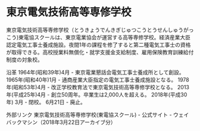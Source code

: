 # 東京電気技術高等専修学校

東京電気技術高等専修学校（とうきょうでんきぎじゅつこうとうせんしゅうがっこう)東電協スクールは、東京電業協会が運営する高等専修学校。経済産業大臣認定電気工事士養成施設。夜間1年の課程を修了すると第二種電気工事士の資格が取得できる。高校授業料無償化・就学支援金支給制度、雇用保険教育訓練給付制度の対象校。

沿革
1964年(昭和39年)4月 - 東京電業懇話会電気工事士養成所として創設。
1965年(昭和40年)1月 - 通商産業大臣指定の電気工事士養成施設となる。
1978年(昭和53年)4月 - 改正学校教育法で東京電気技術高等専修学校となる。
2013年(平成25年)4月 - 創立50周年。卒業生は2,000人を超える。
2018年(平成30年)
3月 - 閉校。
6月21日 - 廃止。

外部リンク
東京電気技術高等専修学校(東電協スクール) - 公式サイト - ウェイバックマシン（2018年3月22日アーカイブ分）